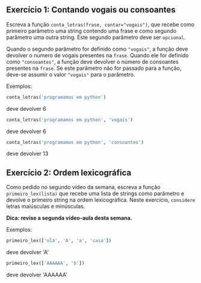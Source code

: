## Exercício 1: Contando vogais ou consoantes

Escreva a função ```conta_letras(frase, contar="vogais")```, que recebe como primeiro parâmetro uma string contendo uma frase e como segundo parâmetro uma outra string. Este segundo parâmetro deve ser ```opcional```.

Quando o segundo parâmetro for definido como ```"vogais"```, a função deve devolver o numero de vogais presentes na ```frase```. Quando ele for definido como ```"consoantes"```, a função deve devolver o número de consoantes presentes na ```frase```. Se este parâmetro não for passado para a função, deve-se assumir o valor ```"vogais"``` para o parâmetro.

Exemplos:

```ruby
conta_letras('programamos em python')
```
deve devolver 6

```ruby
conta_letras('programamos em python', 'vogais')
```
deve devolver 6

```ruby
conta_letras('programamos em python', 'consoantes')
```
deve devolver 13

## Exercício 2: Ordem lexicográfica

Como pedido no segundo vídeo da semana, escreva a função ```primeiro_lex(lista)``` que recebe uma lista de strings como parâmetro e devolve o primeiro string na ordem lexicográfica. Neste exercício, ```considere``` letras maiúsculas e minúsculas.

**Dica: revise a segunda vídeo-aula desta semana.**

Exemplos:   

```ruby
primeiro_lex(['oĺá', 'A', 'a', 'casa'])
```
deve devolver 'A'

```ruby
primeiro_lex(['AAAAAA', 'b'])
```
deve devolver 'AAAAAA'